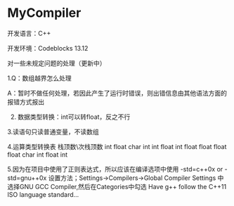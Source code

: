 # MyCompiler
开发语言：C++

开发环境：Codeblocks 13.12


对一些未规定问题的处理（更新中）

1.Q：数组越界怎么处理

A：暂时不做任何处理，若因此产生了运行时错误，则出错信息由其他语法方面的报错方式报出


2. 数据类型转换：int可以转float，反之不行

3.读语句只读普通变量，不读数组

4.运算类型转换表
栈顶数\次栈顶数 int 	float 	char
		int		int 	float 	int
		float	float 	float 	float
		char	int		float	int
		
5.因为在项目中使用了正则表达式，所以应该在编译选项中使用
-std=c++0x or -std=gnu++0x
设置方法；Settings->Compilers->Global Compiler Settings
中选择GNU GCC Compiler,然后在Categories中勾选
Have g++ follow the C++11 ISO language standard...
